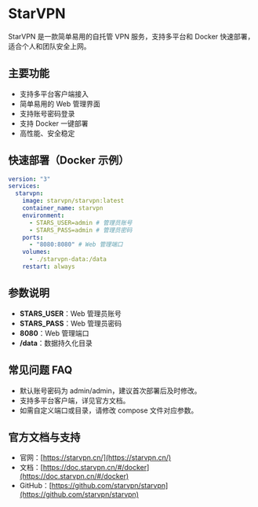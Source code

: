 # StarVPN

StarVPN 是一款简单易用的自托管 VPN 服务，支持多平台和 Docker 快速部署，适合个人和团队安全上网。

## 主要功能
- 支持多平台客户端接入
- 简单易用的 Web 管理界面
- 支持账号密码登录
- 支持 Docker 一键部署
- 高性能、安全稳定

## 快速部署（Docker 示例）
```yaml
version: "3"
services:
  starvpn:
    image: starvpn/starvpn:latest
    container_name: starvpn
    environment:
      - STARS_USER=admin # 管理员账号
      - STARS_PASS=admin # 管理员密码
    ports:
      - "8080:8080" # Web 管理端口
    volumes:
      - ./starvpn-data:/data
    restart: always
```

## 参数说明
- **STARS_USER**：Web 管理员账号
- **STARS_PASS**：Web 管理员密码
- **8080**：Web 管理端口
- **/data**：数据持久化目录

## 常见问题 FAQ
- 默认账号密码为 admin/admin，建议首次部署后及时修改。
- 支持多平台客户端，详见官方文档。
- 如需自定义端口或目录，请修改 compose 文件对应参数。

## 官方文档与支持
- 官网：[https://starvpn.cn/](https://starvpn.cn/)
- 文档：[https://doc.starvpn.cn/#/docker](https://doc.starvpn.cn/#/docker)
- GitHub：[https://github.com/starvpn/starvpn](https://github.com/starvpn/starvpn) 
